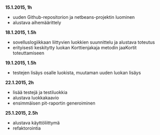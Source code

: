 ﻿**15.1.2015, 1h**
  * uuden Github-repositorion ja netbeans-projektin luominen
  * alustava aihemäärittely

**18.1.2015, 1.5h**
  * sovelluslogiikkaan liittyvien luokkien suunnittelu ja alustava toteutus
  * erityisesti keskitytty luokan Korttienjakaja metodin jaaKortit toteuttamiseen

**19.1.2015, 1.5h**
  * testejen lisäys osalle luokista, muutaman uuden luokan lisäys

**22.1.2015, 2h**
  * lisää testejä ja testiluokkia
  * alustava luokkakaavio
  * ensimmäisen pit-raportin generoiminen

**25.1.2015, 2.5h**
  * alustava käyttöliittymä
  * refaktorointia